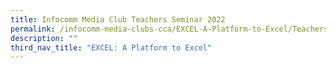 ```yaml
---
title: Infocomm Media Club Teachers Seminar 2022
permalink: /infocomm-media-clubs-cca/EXCEL-A-Platform-to-Excel/Teachers-Seminar-2022/
description: ""
third_nav_title: "EXCEL: A Platform to Excel"
---
```

